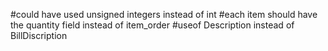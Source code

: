 #could have used unsigned integers instead of int
#each item should have the quantity field instead of item_order
#useof Description instead of BillDiscription